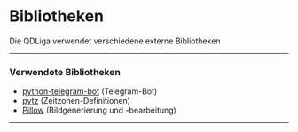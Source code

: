 # Bibliotheken
Die QDLiga verwendet verschiedene externe Bibliotheken

---
### Verwendete Bibliotheken
- [python-telegram-bot](https://python-telegram-bot.org/ "python-telegram-bot") (Telegram-Bot)
- [pytz](http://pytz.sourceforge.net/ "pytz") (Zeitzonen-Definitionen)
- [Pillow](https://pillow.readthedocs.io/ "Pillow") (Bildgenerierung und -bearbeitung)

---